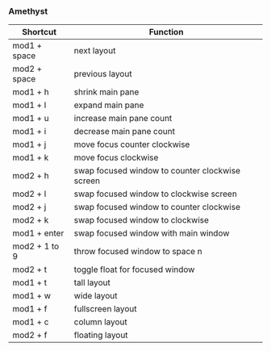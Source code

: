 ### Amethyst

| Shortcut      | Function                                        |
| ------------  | ----------------------------------------------- |
| mod1 + space  | next layout                                     |
| mod2 + space  | previous layout                                 |
| mod1 + h      | shrink main pane                                |
| mod1 + l      | expand main pane                                |
| mod1 + u      | increase main pane count                        |
| mod1 + i      | decrease main pane count                        |
| mod1 + j      | move focus counter clockwise                    |
| mod1 + k      | move focus clockwise                            |
| mod2 + h      | swap focused window to counter clockwise screen |
| mod2 + l      | swap focused window to clockwise screen         |
| mod2 + j      | swap focused window to counter clockwise        |
| mod2 + k      | swap focused window to clockwise                |
| mod1 + enter  | swap focused window with main window            |
| mod2 + 1 to 9 | throw focused window to space n                 |
| mod2 + t      | toggle float for focused window                 |
| mod1 + t      | tall layout                                     |
| mod1 + w      | wide layout                                     |
| mod1 + f      | fullscreen layout                               |
| mod1 + c      | column layout                                   |
| mod2 + f      | floating layout                                 |
